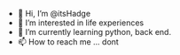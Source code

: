- 👋 Hi, I’m @itsHadge
- 👀 I’m interested in life experiences
- 🌱 I’m currently learning python, back end.
- 📫 How to reach me ... dont 

<!---
itsHadge/itsHadge is a ✨ special ✨ repository because its `README.md` (this file) appears on your GitHub profile.
You can click the Preview link to take a look at your changes.
--->
